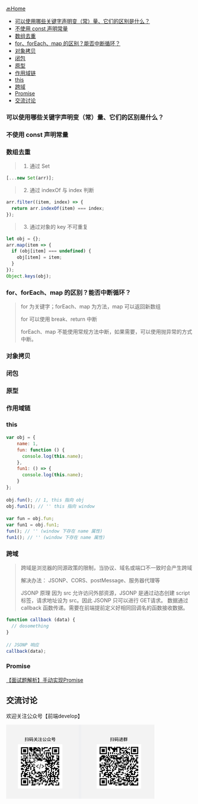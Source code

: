 [🔙Home](../)

<!-- TOC -->

  - [可以使用哪些关键字声明变（常）量、它们的区别是什么？](#可以使用哪些关键字声明变常量它们的区别是什么)
  - [不使用 const 声明常量](#不使用-const-声明常量)
  - [数组去重](#数组去重)
  - [for、forEach、map 的区别？能否中断循环？](#forforeachmap-的区别能否中断循环)
  - [对象拷贝](#对象拷贝)
  - [闭包](#闭包)
  - [原型](#原型)
  - [作用域链](#作用域链)
  - [this](#this)
  - [跨域](#跨域)
  - [Promise](#promise)
- [交流讨论](#%e4%ba%a4%e6%b5%81%e8%ae%a8%e8%ae%ba)

<!-- /TOC -->
### 可以使用哪些关键字声明变（常）量、它们的区别是什么？

### 不使用 const 声明常量

### 数组去重

> 1. 通过 Set
```javascript
[...new Set(arr)];
```

> 2. 通过 indexOf 与 index 判断
```javascript
arr.filter((item, index) => {
  return arr.indexOf(item) === index;
});
```

> 3. 通过对象的 key 不可重复
```javascript
let obj = {};
arr.map(item => {
  if (obj[item] === undefined) {
    obj[item] = item;
  }
});
Object.keys(obj);
```

### for、forEach、map 的区别？能否中断循环？

> for 为关键字；forEach、map 为方法，map 可以返回新数组
>
> for 可以使用 break、return 中断
>
> forEach、map 不能使用常规方法中断，如果需要，可以使用抛异常的方式中断。

### 对象拷贝

### 闭包

### 原型

### 作用域链

### this

```javascript
var obj = {
    name: 1,
    fun: function () {
      console.log(this.name);
    },
    fun1: () => {
      console.log(this.name);
    }
};

obj.fun(); // 1, this 指向 obj
obj.fun1(); // '' this 指向 window

var fun = obj.fun;
var fun1 = obj.fun1;
fun(); // '' (window 下存在 name 属性)
fun1(); // '' (window 下存在 name 属性)
```

### 跨域

> 跨域是浏览器的同源政策的限制，当协议、域名或端口不一致时会产生跨域
>
> 解决办法：
> JSONP、CORS、postMessage、服务器代理等
>
> JSONP 原理
> 因为 src 允许访问外部资源，JSONP 是通过动态创建 script 标签，请求地址设为 src。因此 JSONP 只可以进行 GET请求。
> 数据通过 callback 函数传递。需要在前端提前定义好相同回调名的函数接收数据。

```javascript
function callback (data) {
  // dosomething
}

// JSONP 响应
callback(data);
```

### Promise

[【面试题解析】手动实现Promise](http://www.fedevelop.cn/views/%E5%89%8D%E7%AB%AF/2020/%E3%80%90%E9%9D%A2%E8%AF%95%E9%A2%98%E8%A7%A3%E6%9E%90%E3%80%91%E6%89%8B%E5%8A%A8%E5%AE%9E%E7%8E%B0%20Promise.html)


## 交流讨论

欢迎关注公众号【前端develop】

<img src="../img/wechat-publicity.png" width="400px">